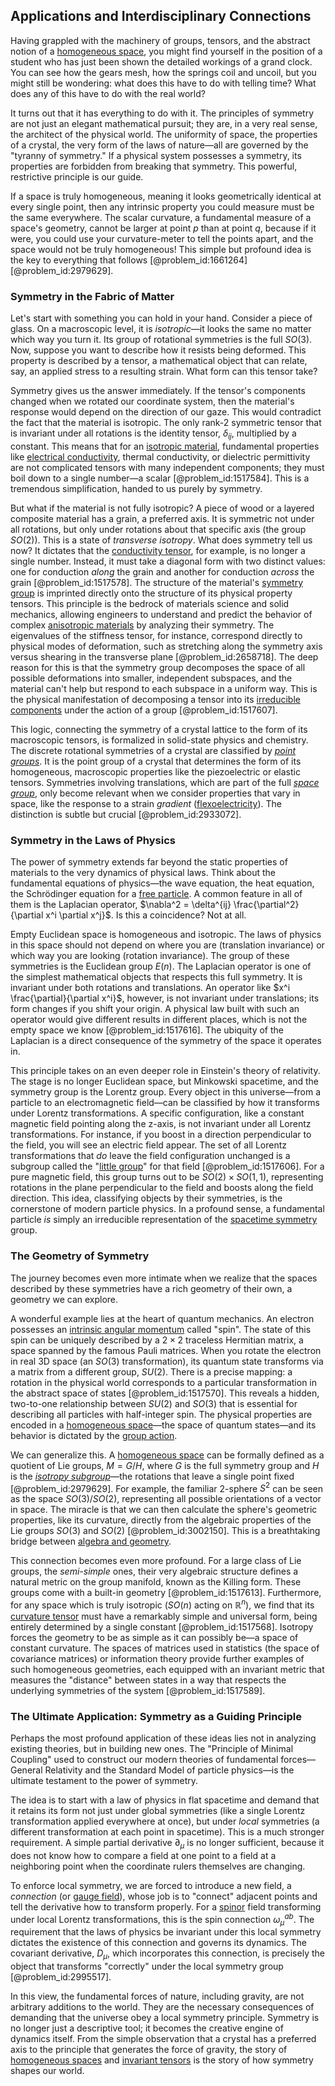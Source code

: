 ## Applications and Interdisciplinary Connections

Having grappled with the machinery of groups, tensors, and the abstract notion of a [homogeneous space](@article_id:159142), you might find yourself in the position of a student who has just been shown the detailed workings of a grand clock. You can see how the gears mesh, how the springs coil and uncoil, but you might still be wondering: what does this have to do with telling time? What does any of this have to do with the real world?

It turns out that it has everything to do with it. The principles of symmetry are not just an elegant mathematical pursuit; they are, in a very real sense, the architect of the physical world. The uniformity of space, the properties of a crystal, the very form of the laws of nature—all are governed by the "tyranny of symmetry." If a physical system possesses a symmetry, its properties are forbidden from breaking that symmetry. This powerful, restrictive principle is our guide.

If a space is truly homogeneous, meaning it looks geometrically identical at every single point, then any intrinsic property you could measure must be the same everywhere. The scalar curvature, a fundamental measure of a space's geometry, cannot be larger at point $p$ than at point $q$, because if it were, you could use your curvature-meter to tell the points apart, and the space would not be truly homogeneous! This simple but profound idea is the key to everything that follows [@problem_id:1661264] [@problem_id:2979629].

### Symmetry in the Fabric of Matter

Let's start with something you can hold in your hand. Consider a piece of glass. On a macroscopic level, it is *isotropic*—it looks the same no matter which way you turn it. Its group of rotational symmetries is the full $SO(3)$. Now, suppose you want to describe how it resists being deformed. This property is described by a tensor, a mathematical object that can relate, say, an applied stress to a resulting strain. What form can this tensor take?

Symmetry gives us the answer immediately. If the tensor's components changed when we rotated our coordinate system, then the material's response would depend on the direction of our gaze. This would contradict the fact that the material is isotropic. The only rank-2 symmetric tensor that is invariant under all rotations is the identity tensor, $\delta_{ij}$, multiplied by a constant. This means that for an [isotropic material](@article_id:204122), fundamental properties like [electrical conductivity](@article_id:147334), thermal conductivity, or dielectric permittivity are not complicated tensors with many independent components; they must boil down to a single number—a scalar [@problem_id:1517584]. This is a tremendous simplification, handed to us purely by symmetry.

But what if the material is not fully isotropic? A piece of wood or a layered composite material has a grain, a preferred axis. It is symmetric not under all rotations, but only under rotations about that specific axis (the group $SO(2)$). This is a state of *transverse isotropy*. What does symmetry tell us now? It dictates that the [conductivity tensor](@article_id:155333), for example, is no longer a single number. Instead, it must take a diagonal form with two distinct values: one for conduction *along* the grain and another for conduction *across* the grain [@problem_id:1517578]. The structure of the material's [symmetry group](@article_id:138068) is imprinted directly onto the structure of its physical property tensors. This principle is the bedrock of materials science and solid mechanics, allowing engineers to understand and predict the behavior of complex [anisotropic materials](@article_id:184380) by analyzing their symmetry. The eigenvalues of the stiffness tensor, for instance, correspond directly to physical modes of deformation, such as stretching along the symmetry axis versus shearing in the transverse plane [@problem_id:2658718]. The deep reason for this is that the symmetry group decomposes the space of all possible deformations into smaller, independent subspaces, and the material can't help but respond to each subspace in a uniform way. This is the physical manifestation of decomposing a tensor into its [irreducible components](@article_id:152539) under the action of a group [@problem_id:1517607].

This logic, connecting the symmetry of a crystal lattice to the form of its macroscopic tensors, is formalized in solid-state physics and chemistry. The discrete rotational symmetries of a crystal are classified by *[point groups](@article_id:141962)*. It is the point group of a crystal that determines the form of its homogeneous, macroscopic properties like the piezoelectric or elastic tensors. Symmetries involving translations, which are part of the full *[space group](@article_id:139516)*, only become relevant when we consider properties that vary in space, like the response to a strain *gradient* ([flexoelectricity](@article_id:182622)). The distinction is subtle but crucial [@problem_id:2933072].

### Symmetry in the Laws of Physics

The power of symmetry extends far beyond the static properties of materials to the very dynamics of physical laws. Think about the fundamental equations of physics—the wave equation, the heat equation, the Schrödinger equation for a [free particle](@article_id:167125). A common feature in all of them is the Laplacian operator, $\nabla^2 = \delta^{ij} \frac{\partial^2}{\partial x^i \partial x^j}$. Is this a coincidence? Not at all.

Empty Euclidean space is homogeneous and isotropic. The laws of physics in this space should not depend on where you are (translation invariance) or which way you are looking (rotation invariance). The group of these symmetries is the Euclidean group $E(n)$. The Laplacian operator is one of the simplest mathematical objects that respects this full symmetry. It is invariant under both rotations and translations. An operator like $x^i \frac{\partial}{\partial x^i}$, however, is not invariant under translations; its form changes if you shift your origin. A physical law built with such an operator would give different results in different places, which is not the empty space we know [@problem_id:1517616]. The ubiquity of the Laplacian is a direct consequence of the symmetry of the space it operates in.

This principle takes on an even deeper role in Einstein's theory of relativity. The stage is no longer Euclidean space, but Minkowski spacetime, and the symmetry group is the Lorentz group. Every object in this universe—from a particle to an electromagnetic field—can be classified by how it transforms under Lorentz transformations. A specific configuration, like a constant magnetic field pointing along the z-axis, is not invariant under all Lorentz transformations. For instance, if you boost in a direction perpendicular to the field, you will see an electric field appear. The set of all Lorentz transformations that *do* leave the field configuration unchanged is a subgroup called the "[little group](@article_id:198269)" for that field [@problem_id:1517606]. For a pure magnetic field, this group turns out to be $SO(2) \times SO(1,1)$, representing rotations in the plane perpendicular to the field and boosts along the field direction. This idea, classifying objects by their symmetries, is the cornerstone of modern particle physics. In a profound sense, a fundamental particle *is* simply an irreducible representation of the [spacetime symmetry](@article_id:178535) group.

### The Geometry of Symmetry

The journey becomes even more intimate when we realize that the spaces described by these symmetries have a rich geometry of their own, a geometry we can explore.

A wonderful example lies at the heart of quantum mechanics. An electron possesses an [intrinsic angular momentum](@article_id:189233) called "spin". The state of this spin can be uniquely described by a $2 \times 2$ traceless Hermitian matrix, a space spanned by the famous Pauli matrices. When you rotate the electron in real 3D space (an $SO(3)$ transformation), its quantum state transforms via a matrix from a different group, $SU(2)$. There is a precise mapping: a rotation in the physical world corresponds to a particular transformation in the abstract space of states [@problem_id:1517570]. This reveals a hidden, two-to-one relationship between $SU(2)$ and $SO(3)$ that is essential for describing all particles with half-integer spin. The physical properties are encoded in a [homogeneous space](@article_id:159142)—the space of quantum states—and its behavior is dictated by the [group action](@article_id:142842).

We can generalize this. A [homogeneous space](@article_id:159142) can be formally defined as a quotient of Lie groups, $M = G/H$, where $G$ is the full symmetry group and $H$ is the *[isotropy subgroup](@article_id:199866)*—the rotations that leave a single point fixed [@problem_id:2979629]. For example, the familiar 2-sphere $S^2$ can be seen as the space $SO(3)/SO(2)$, representing all possible orientations of a vector in space. The miracle is that we can then calculate the sphere's geometric properties, like its curvature, directly from the algebraic properties of the Lie groups $SO(3)$ and $SO(2)$ [@problem_id:3002150]. This is a breathtaking bridge between [algebra and geometry](@article_id:162834).

This connection becomes even more profound. For a large class of Lie groups, the *semi-simple* ones, their very algebraic structure defines a natural metric on the group manifold, known as the Killing form. These groups come with a built-in geometry [@problem_id:1517613]. Furthermore, for any space which is truly isotropic ($SO(n)$ acting on $\mathbb{R}^n$), we find that its [curvature tensor](@article_id:180889) must have a remarkably simple and universal form, being entirely determined by a single constant [@problem_id:1517568]. Isotropy forces the geometry to be as simple as it can possibly be—a space of constant curvature. The spaces of matrices used in statistics (the space of covariance matrices) or information theory provide further examples of such homogeneous geometries, each equipped with an invariant metric that measures the "distance" between states in a way that respects the underlying symmetries of the system [@problem_id:1517589].

### The Ultimate Application: Symmetry as a Guiding Principle

Perhaps the most profound application of these ideas lies not in analyzing existing theories, but in building new ones. The "Principle of Minimal Coupling" used to construct our modern theories of fundamental forces—General Relativity and the Standard Model of particle physics—is the ultimate testament to the power of symmetry.

The idea is to start with a law of physics in flat spacetime and demand that it retains its form not just under global symmetries (like a single Lorentz transformation applied everywhere at once), but under *local* symmetries (a different transformation at each point in spacetime). This is a much stronger requirement. A simple partial derivative $\partial_{\mu}$ is no longer sufficient, because it does not know how to compare a field at one point to a field at a neighboring point when the coordinate rulers themselves are changing.

To enforce local symmetry, we are forced to introduce a new field, a *connection* (or [gauge field](@article_id:192560)), whose job is to "connect" adjacent points and tell the derivative how to transform properly. For a [spinor](@article_id:153967) field transforming under local Lorentz transformations, this is the spin connection $\omega_{\mu}{}^{ab}$. The requirement that the laws of physics be invariant under this local symmetry dictates the existence of this connection and governs its dynamics. The covariant derivative, $D_{\mu}$, which incorporates this connection, is precisely the object that transforms "correctly" under the local symmetry group [@problem_id:2995517].

In this view, the fundamental forces of nature, including gravity, are not arbitrary additions to the world. They are the necessary consequences of demanding that the universe obey a local symmetry principle. Symmetry is no longer just a descriptive tool; it becomes the creative engine of dynamics itself. From the simple observation that a crystal has a preferred axis to the principle that generates the force of gravity, the story of [homogeneous spaces](@article_id:270994) and [invariant tensors](@article_id:203329) is the story of how symmetry shapes our world.
